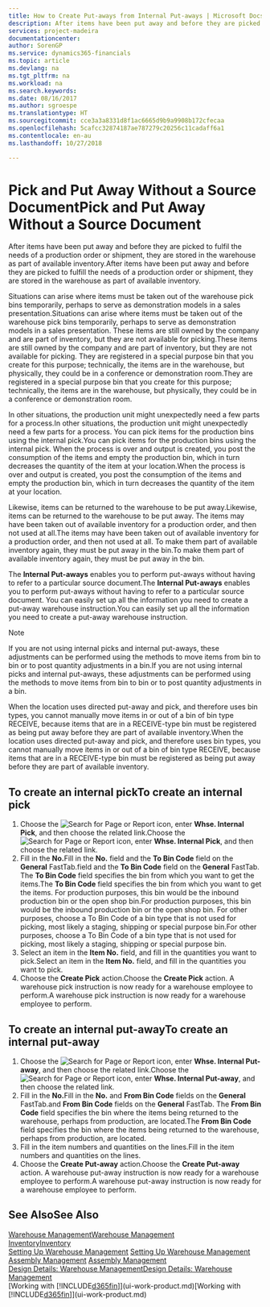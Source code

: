 ```yaml
---
title: How to Create Put-aways from Internal Put-aways | Microsoft Docs
description: After items have been put away and before they are picked to fulfil the needs of a production order or shipment, they are stored in the warehouse as part of available inventory.
services: project-madeira
documentationcenter: 
author: SorenGP
ms.service: dynamics365-financials
ms.topic: article
ms.devlang: na
ms.tgt_pltfrm: na
ms.workload: na
ms.search.keywords: 
ms.date: 08/16/2017
ms.author: sgroespe
ms.translationtype: HT
ms.sourcegitcommit: cce3a3a8331d8f1ac6665d9b9a9908b172cfecaa
ms.openlocfilehash: 5cafcc32874187ae787279c20256c11cadaff6a1
ms.contentlocale: en-au
ms.lasthandoff: 10/27/2018

---
```

# <a name="pick-and-put-away-without-a-source-document"></a><span data-ttu-id="3d4be-103">Pick and Put Away Without a Source Document</span><span class="sxs-lookup"><span data-stu-id="3d4be-103">Pick and Put Away Without a Source Document</span></span>
<span data-ttu-id="3d4be-104">After items have been put away and before they are picked to fulfil the needs of a production order or shipment, they are stored in the warehouse as part of available inventory.</span><span class="sxs-lookup"><span data-stu-id="3d4be-104">After items have been put away and before they are picked to fulfill the needs of a production order or shipment, they are stored in the warehouse as part of available inventory.</span></span>  

<span data-ttu-id="3d4be-105">Situations can arise where items must be taken out of the warehouse pick bins temporarily, perhaps to serve as demonstration models in a sales presentation.</span><span class="sxs-lookup"><span data-stu-id="3d4be-105">Situations can arise where items must be taken out of the warehouse pick bins temporarily, perhaps to serve as demonstration models in a sales presentation.</span></span> <span data-ttu-id="3d4be-106">These items are still owned by the company and are part of inventory, but they are not available for picking.</span><span class="sxs-lookup"><span data-stu-id="3d4be-106">These items are still owned by the company and are part of inventory, but they are not available for picking.</span></span> <span data-ttu-id="3d4be-107">They are registered in a special purpose bin that you create for this purpose; technically, the items are in the warehouse, but physically, they could be in a conference or demonstration room.</span><span class="sxs-lookup"><span data-stu-id="3d4be-107">They are registered in a special purpose bin that you create for this purpose; technically, the items are in the warehouse, but physically, they could be in a conference or demonstration room.</span></span>  

<span data-ttu-id="3d4be-108">In other situations, the production unit might unexpectedly need a few parts for a process.</span><span class="sxs-lookup"><span data-stu-id="3d4be-108">In other situations, the production unit might unexpectedly need a few parts for a process.</span></span> <span data-ttu-id="3d4be-109">You can pick items for the production bins using the internal pick.</span><span class="sxs-lookup"><span data-stu-id="3d4be-109">You can pick items for the production bins using the internal pick.</span></span> <span data-ttu-id="3d4be-110">When the process is over and output is created, you post the consumption of the items and empty the production bin, which in turn decreases the quantity of the item at your location.</span><span class="sxs-lookup"><span data-stu-id="3d4be-110">When the process is over and output is created, you post the consumption of the items and empty the production bin, which in turn decreases the quantity of the item at your location.</span></span>  

<span data-ttu-id="3d4be-111">Likewise, items can be returned to the warehouse to be put away.</span><span class="sxs-lookup"><span data-stu-id="3d4be-111">Likewise, items can be returned to the warehouse to be put away.</span></span> <span data-ttu-id="3d4be-112">The items may have been taken out of available inventory for a production order, and then not used at all.</span><span class="sxs-lookup"><span data-stu-id="3d4be-112">The items may have been taken out of available inventory for a production order, and then not used at all.</span></span> <span data-ttu-id="3d4be-113">To make them part of available inventory again, they must be put away in the bin.</span><span class="sxs-lookup"><span data-stu-id="3d4be-113">To make them part of available inventory again, they must be put away in the bin.</span></span>  

<span data-ttu-id="3d4be-114">The **Internal Put-aways** enables you to perform put-aways without having to refer to a particular source document.</span><span class="sxs-lookup"><span data-stu-id="3d4be-114">The **Internal Put-aways** enables you to perform put-aways without having to refer to a particular source document.</span></span> <span data-ttu-id="3d4be-115">You can easily set up all the information you need to create a put-away warehouse instruction.</span><span class="sxs-lookup"><span data-stu-id="3d4be-115">You can easily set up all the information you need to create a put-away warehouse instruction.</span></span>  

> [!NOTE]  
>  <span data-ttu-id="3d4be-116">If you are not using internal picks and internal put-aways, these adjustments can be performed using the methods to move items from bin to bin or to post quantity adjustments in a bin.</span><span class="sxs-lookup"><span data-stu-id="3d4be-116">If you are not using internal picks and internal put-aways, these adjustments can be performed using the methods to move items from bin to bin or to post quantity adjustments in a bin.</span></span>  
>   
>  <span data-ttu-id="3d4be-117">When the location uses directed put-away and pick, and therefore uses bin types, you cannot manually move items in or out of a bin of bin type RECEIVE, because items that are in a RECEIVE-type bin must be registered as being put away before they are part of available inventory.</span><span class="sxs-lookup"><span data-stu-id="3d4be-117">When the location uses directed put-away and pick, and therefore uses bin types, you cannot manually move items in or out of a bin of bin type RECEIVE, because items that are in a RECEIVE-type bin must be registered as being put away before they are part of available inventory.</span></span>  

## <a name="to-create-an-internal-pick"></a><span data-ttu-id="3d4be-118">To create an internal pick</span><span class="sxs-lookup"><span data-stu-id="3d4be-118">To create an internal pick</span></span>  
1.  <span data-ttu-id="3d4be-119">Choose the ![Search for Page or Report](media/ui-search/search_small.png "Search for Page or Report icon") icon, enter **Whse. Internal Pick**, and then choose the related link.</span><span class="sxs-lookup"><span data-stu-id="3d4be-119">Choose the ![Search for Page or Report](media/ui-search/search_small.png "Search for Page or Report icon") icon, enter **Whse. Internal Pick**, and then choose the related link.</span></span>  
2.  <span data-ttu-id="3d4be-120">Fill in the **No.**</span><span class="sxs-lookup"><span data-stu-id="3d4be-120">Fill in the **No.**</span></span> <span data-ttu-id="3d4be-121">field and the **To Bin Code** field on the **General** FastTab.</span><span class="sxs-lookup"><span data-stu-id="3d4be-121">field and the **To Bin Code** field on the **General** FastTab.</span></span> <span data-ttu-id="3d4be-122">The **To Bin Code** field specifies the bin from which you want to get the items.</span><span class="sxs-lookup"><span data-stu-id="3d4be-122">The **To Bin Code** field specifies the bin from which you want to get the items.</span></span> <span data-ttu-id="3d4be-123">For production purposes, this bin would be the inbound production bin or the open shop bin.</span><span class="sxs-lookup"><span data-stu-id="3d4be-123">For production purposes, this bin would be the inbound production bin or the open shop bin.</span></span> <span data-ttu-id="3d4be-124">For other purposes, choose a To Bin Code of a bin type that is not used for picking, most likely a staging, shipping or special purpose bin.</span><span class="sxs-lookup"><span data-stu-id="3d4be-124">For other purposes, choose a To Bin Code of a bin type that is not used for picking, most likely a staging, shipping or special purpose bin.</span></span>  
3.  <span data-ttu-id="3d4be-125">Select an item in the **Item No.** field, and fill in the quantities you want to pick.</span><span class="sxs-lookup"><span data-stu-id="3d4be-125">Select an item in the **Item No.** field, and fill in the quantities you want to pick.</span></span>  
4. <span data-ttu-id="3d4be-126">Choose the **Create Pick** action.</span><span class="sxs-lookup"><span data-stu-id="3d4be-126">Choose the **Create Pick** action.</span></span> <span data-ttu-id="3d4be-127">A warehouse pick instruction is now ready for a warehouse employee to perform.</span><span class="sxs-lookup"><span data-stu-id="3d4be-127">A warehouse pick instruction is now ready for a warehouse employee to perform.</span></span>  

## <a name="to-create-an-internal-put-away"></a><span data-ttu-id="3d4be-128">To create an internal put-away</span><span class="sxs-lookup"><span data-stu-id="3d4be-128">To create an internal put-away</span></span>  
1.  <span data-ttu-id="3d4be-129">Choose the ![Search for Page or Report](media/ui-search/search_small.png "Search for Page or Report icon") icon, enter **Whse. Internal Put-away**, and then choose the related link.</span><span class="sxs-lookup"><span data-stu-id="3d4be-129">Choose the ![Search for Page or Report](media/ui-search/search_small.png "Search for Page or Report icon") icon, enter **Whse. Internal Put-away**, and then choose the related link.</span></span>  
2.  <span data-ttu-id="3d4be-130">Fill in the **No.**</span><span class="sxs-lookup"><span data-stu-id="3d4be-130">Fill in the **No.**</span></span> <span data-ttu-id="3d4be-131">and **From Bin Code** fields on the **General** FastTab.</span><span class="sxs-lookup"><span data-stu-id="3d4be-131">and **From Bin Code** fields on the **General** FastTab.</span></span> <span data-ttu-id="3d4be-132">The **From Bin Code** field specifies the bin where the items being returned to the warehouse, perhaps from production, are located.</span><span class="sxs-lookup"><span data-stu-id="3d4be-132">The **From Bin Code** field specifies the bin where the items being returned to the warehouse, perhaps from production, are located.</span></span>  
3.  <span data-ttu-id="3d4be-133">Fill in the item numbers and quantities on the lines.</span><span class="sxs-lookup"><span data-stu-id="3d4be-133">Fill in the item numbers and quantities on the lines.</span></span>  
4.  <span data-ttu-id="3d4be-134">Choose the **Create Put-away** action.</span><span class="sxs-lookup"><span data-stu-id="3d4be-134">Choose the **Create Put-away** action.</span></span> <span data-ttu-id="3d4be-135">A warehouse put-away instruction is now ready for a warehouse employee to perform.</span><span class="sxs-lookup"><span data-stu-id="3d4be-135">A warehouse put-away instruction is now ready for a warehouse employee to perform.</span></span>  

## <a name="see-also"></a><span data-ttu-id="3d4be-136">See Also</span><span class="sxs-lookup"><span data-stu-id="3d4be-136">See Also</span></span>  
[<span data-ttu-id="3d4be-137">Warehouse Management</span><span class="sxs-lookup"><span data-stu-id="3d4be-137">Warehouse Management</span></span>](warehouse-manage-warehouse.md)  
[<span data-ttu-id="3d4be-138">Inventory</span><span class="sxs-lookup"><span data-stu-id="3d4be-138">Inventory</span></span>](inventory-manage-inventory.md)  
<span data-ttu-id="3d4be-139">[Setting Up Warehouse Management](warehouse-setup-warehouse.md)   </span><span class="sxs-lookup"><span data-stu-id="3d4be-139">[Setting Up Warehouse Management](warehouse-setup-warehouse.md)   </span></span>  
<span data-ttu-id="3d4be-140">[Assembly Management](assembly-assemble-items.md)  </span><span class="sxs-lookup"><span data-stu-id="3d4be-140">[Assembly Management](assembly-assemble-items.md)  </span></span>  
[<span data-ttu-id="3d4be-141">Design Details: Warehouse Management</span><span class="sxs-lookup"><span data-stu-id="3d4be-141">Design Details: Warehouse Management</span></span>](design-details-warehouse-management.md)  
<span data-ttu-id="3d4be-142">[Working with [!INCLUDE[d365fin](includes/d365fin_md.md)]](ui-work-product.md)</span><span class="sxs-lookup"><span data-stu-id="3d4be-142">[Working with [!INCLUDE[d365fin](includes/d365fin_md.md)]](ui-work-product.md)</span></span>

